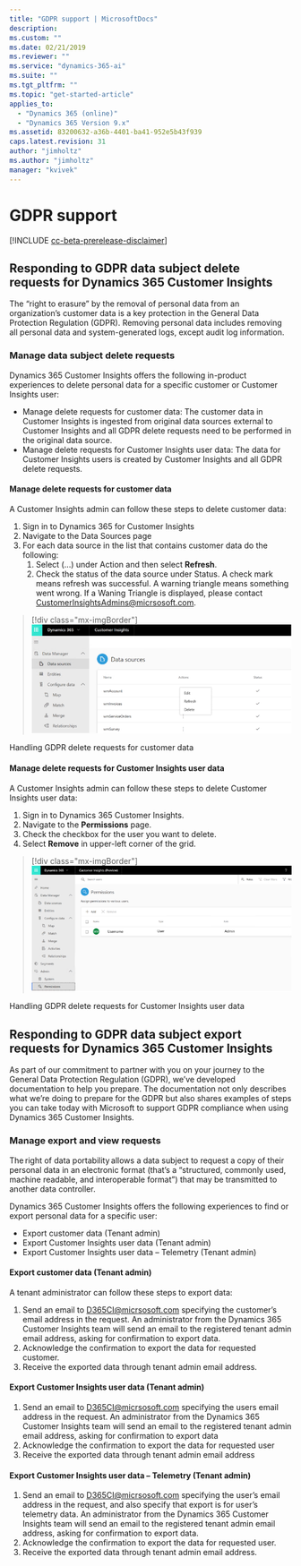 ```yaml
---
title: "GDPR support | MicrosoftDocs"
description: 
ms.custom: ""
ms.date: 02/21/2019
ms.reviewer: ""
ms.service: "dynamics-365-ai"
ms.suite: ""
ms.tgt_pltfrm: ""
ms.topic: "get-started-article"
applies_to: 
  - "Dynamics 365 (online)"
  - "Dynamics 365 Version 9.x"
ms.assetid: 83200632-a36b-4401-ba41-952e5b43f939
caps.latest.revision: 31
author: "jimholtz"
ms.author: "jimholtz"
manager: "kvivek"
---
```

# GDPR support

[!INCLUDE [cc-beta-prerelease-disclaimer](../includes/cc-beta-prerelease-disclaimer.md)]

## Responding to GDPR data subject delete requests for Dynamics 365 Customer Insights 

The “right to erasure” by the removal of personal data from an organization’s customer data is a key protection in the General Data Protection Regulation (GDPR). Removing personal data includes removing all personal data and system-generated logs, except audit log information.

### Manage data subject delete requests

Dynamics 365 Customer Insights offers the following in-product experiences to delete personal data for a specific customer or Customer Insights user:

- Manage delete requests for customer data: The customer data in Customer Insights is ingested from original data sources external to Customer Insights and all GDPR delete requests need to be performed in the original data source.
- Manage delete requests for Customer Insights user data: The data for Customer Insights users is created by Customer Insights and all GDPR delete requests.

#### Manage delete requests for customer data

A Customer Insights admin can follow these steps to delete customer data:

1. Sign in to Dynamics 365 for Customer Insights
2. Navigate to the Data Sources page
3. For each data source in the list that contains customer data do the following:
   1. Select (...) under Action and then select **Refresh**.
   2. Check the status of the data source under Status. A check mark means refresh was successful. A warning triangle means something went wrong. If a Waning Triangle is displayed, please contact CustomerInsightsAdmins@micrsosoft.com.

> [!div class="mx-imgBorder"] 
> ![](media/gdpr-data-sources.png "Handling GDPR delete requests for customer data")

Handling GDPR delete requests for customer data

#### Manage delete requests for Customer Insights user data

A Customer Insights admin can follow these steps to delete Customer Insights user data:

1.	Sign in to Dynamics 365 Customer Insights.
2.	Navigate to the **Permissions** page.
3.	Check the checkbox for the user you want to delete.
4.	Select **Remove** in upper-left corner of the grid.

> [!div class="mx-imgBorder"] 
> ![](media/gdpr-permissions.png "Handling GDPR delete requests for Customer Insights user data")

Handling GDPR delete requests for Customer Insights user data

## Responding to GDPR data subject export requests for Dynamics 365 Customer Insights

As part of our commitment to partner with you on your journey to the General Data Protection Regulation (GDPR), we’ve developed documentation to help you prepare. The documentation not only describes what we’re doing to prepare for the GDPR but also shares examples of steps you can take today with Microsoft to support GDPR compliance when using Dynamics 365 Customer Insights.

### Manage export and view requests

The right of data portability allows a data subject to request a copy of their personal data in an electronic format (that’s a “structured, commonly used, machine readable, and interoperable format”) that may be transmitted to another data controller.

Dynamics 365 Customer Insights offers the following experiences to find or export personal data for a specific user:

- Export customer data (Tenant admin)
- Export Customer Insights user data (Tenant admin)
- Export Customer Insights user data – Telemetry (Tenant admin)

#### Export customer data (Tenant admin)

A tenant administrator can follow these steps to export data:

1.	Send an email to D365CI@micrsosoft.com specifying the customer’s email address in the request. An administrator from the Dynamics 365 Customer Insights team will send an email to the registered tenant admin email address, asking for confirmation to export data.
2.	Acknowledge the confirmation to export the data for requested customer.
3.	Receive the exported data through tenant admin email address.

#### Export Customer Insights user data (Tenant admin)

1.	Send an email to D365CI@micrsosoft.com specifying the users email address in the request. An administrator from the Dynamics 365 Customer Insights team will send an email to the registered tenant admin email address, asking for confirmation to export data
2.	Acknowledge the confirmation to export the data for requested user
3.	Receive the exported data through tenant admin email address

#### Export Customer Insights user data – Telemetry (Tenant admin)

1.	Send an email to D365CI@micrsosoft.com specifying the user’s email address in the request, and also specify that export is for user’s telemetry data. An administrator from the Dynamics 365 Customer Insights team will send an email to the registered tenant admin email address, asking for confirmation to export data.
2.	Acknowledge the confirmation to export the data for requested user.
3.	Receive the exported data through tenant admin email address.




